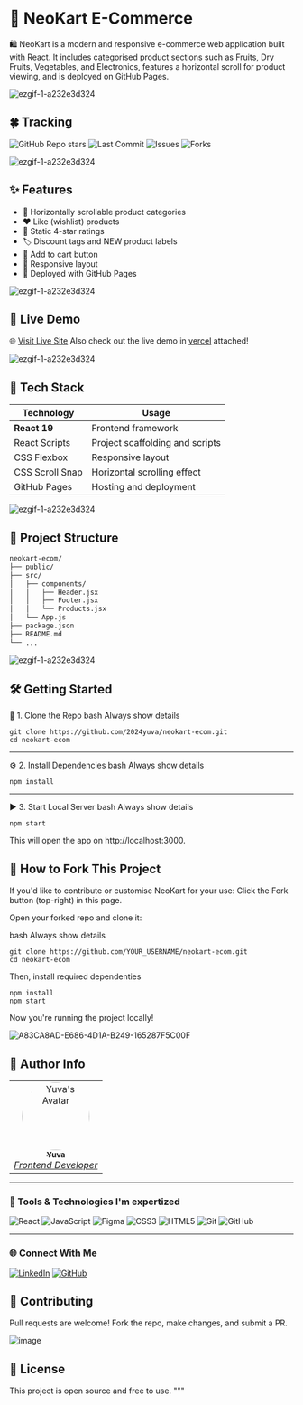 # 🛒 NeoKart E-Commerce

🛍 NeoKart is a modern and responsive e-commerce web application built with React. It includes categorised product sections such as Fruits, Dry Fruits, Vegetables, and Electronics, features a horizontal scroll for product viewing, and is deployed on GitHub Pages.

![ezgif-1-a232e3d324](https://github.com/user-attachments/assets/7f72ac3f-11c8-4650-b738-80a875abf9a0)


## 🍀 Tracking 

![GitHub Repo stars](https://img.shields.io/github/stars/2024yuva/neokart-ecom?style=social)
![Last Commit](https://img.shields.io/github/last-commit/2024yuva/neokart-ecom)
![Issues](https://img.shields.io/github/issues/2024yuva/neokart-ecom)
![Forks](https://img.shields.io/github/forks/2024yuva/neokart-ecom?style=social)

![ezgif-1-a232e3d324](https://github.com/user-attachments/assets/7f72ac3f-11c8-4650-b738-80a875abf9a0)

## ✨ Features

- 🔄 Horizontally scrollable product categories
- ❤️ Like (wishlist) products
- 🌟 Static 4-star ratings
- 🏷️ Discount tags and NEW product labels
- 🛒 Add to cart button
- 📱 Responsive layout
- 🚀 Deployed with GitHub Pages

![ezgif-1-a232e3d324](https://github.com/user-attachments/assets/2262d6dd-88c3-427f-a30b-ba721bd58cec)


## 🚀 Live Demo

🌐 [Visit Live Site](https://2024yuva.github.io/neokart-ecom)
Also check out the live demo in [vercel](https://neokart-ecom.vercel.app/) attached!

![ezgif-1-a232e3d324](https://github.com/user-attachments/assets/c86cfdd7-5851-498a-8b35-3b6aa02b9f13)


## 🧠 Tech Stack

| Technology     | Usage                           |
|----------------|----------------------------------|
| **React 19**   | Frontend framework               |
| React Scripts  | Project scaffolding and scripts |
| CSS Flexbox    | Responsive layout                |
| CSS Scroll Snap| Horizontal scrolling effect      |
| GitHub Pages   | Hosting and deployment           |

![ezgif-1-a232e3d324](https://github.com/user-attachments/assets/98210751-c5dc-4995-99d5-fe97cf971e01)


## 📁 Project Structure

```bash
neokart-ecom/
├── public/
├── src/
│   ├── components/
│   │   ├── Header.jsx
│   │   ├── Footer.jsx
│   │   └── Products.jsx
│   └── App.js
├── package.json
├── README.md
└── ...
```

![ezgif-1-a232e3d324](https://github.com/user-attachments/assets/241e0865-b8a7-4258-a604-c27fd8dde67c)

## 🛠️ Getting Started

🔧 1. Clone the Repo
bash
Always show details

```
git clone https://github.com/2024yuva/neokart-ecom.git
cd neokart-ecom
```
---
⚙️ 2. Install Dependencies
bash
Always show details
```
npm install
```
---
▶️ 3. Start Local Server
bash
Always show details
```
npm start
```
This will open the app on http://localhost:3000.

## 🍴 How to Fork This Project
If you'd like to contribute or customise NeoKart for your use:
Click the Fork button (top-right) in this page.

Open your forked repo and clone it:

bash
Always show details
```
git clone https://github.com/YOUR_USERNAME/neokart-ecom.git
cd neokart-ecom
```
Then, install required dependenties
```
npm install
npm start
```
Now you're running the project locally!

![A83CA8AD-E686-4D1A-B249-165287F5C00F](https://github.com/user-attachments/assets/ca69ac32-6b12-4688-9bc6-518e2361c5d8)

## 📇 Author Info

<table align="center">
  <tr>
    <td align="center">
      <a href="https://github.com/2024yuva">
        <img src="https://avatars.githubusercontent.com/2024yuva" width="120px" style="border-radius: 50%;" alt="Yuva's Avatar"/><br />
        <sub><b>Yuva</b></sub><br />
        <i>Frontend Developer <i>
      </a>
    </td>
  </tr>
</table>

---

### 🧰 Tools & Technologies I'm expertized 

![React](https://img.shields.io/badge/-React-61DAFB?style=flat-square&logo=react&logoColor=black)
![JavaScript](https://img.shields.io/badge/-JavaScript-F7DF1E?style=flat-square&logo=javascript&logoColor=black)
![Figma](https://img.shields.io/badge/-Figma-F24E1E?style=flat-square&logo=figma&logoColor=white)
![CSS3](https://img.shields.io/badge/-CSS3-1572B6?style=flat-square&logo=css3)
![HTML5](https://img.shields.io/badge/-HTML5-E34F26?style=flat-square&logo=html5)
![Git](https://img.shields.io/badge/-Git-F05032?style=flat-square&logo=git)
![GitHub](https://img.shields.io/badge/-GitHub-181717?style=flat-square&logo=github)

---

### 🌐 Connect With Me

[![LinkedIn](https://img.shields.io/badge/LinkedIn-Yuvarrunjitha_R_S-blue?style=flat-square&logo=linkedin)](https://www.linkedin.com/in/yuvarrunjitha-r-s-05979a302)
[![GitHub](https://img.shields.io/badge/Follow_Me-GitHub-black?style=flat-square&logo=github)](https://github.com/2024yuva)
## 🙌 Contributing
Pull requests are welcome! Fork the repo, make changes, and submit a PR.

![image](https://github.com/user-attachments/assets/e2b832a7-a894-4d0f-96c3-5877612964b7)

## 📄 License
This project is open source and free to use.
"""
